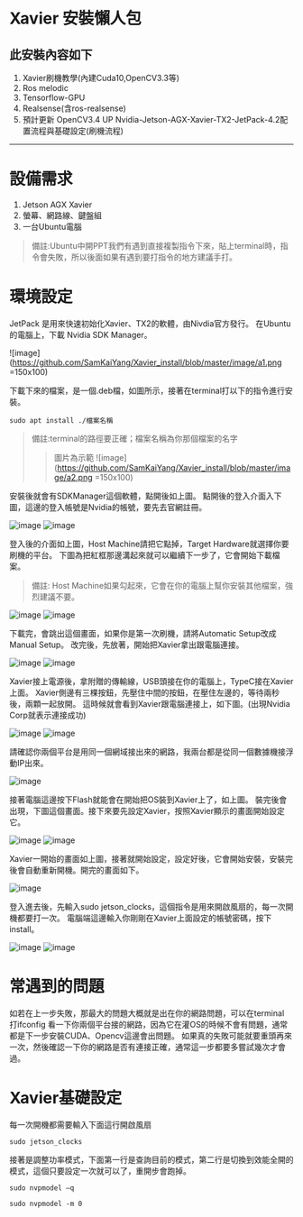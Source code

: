 Xavier 安裝懶人包
==================

此安裝內容如下
----
1. Xavier刷機教學(內建Cuda10,OpenCV3.3等)
2. Ros melodic
3. Tensorflow-GPU
4. Realsense(含ros-realsense)
5. 預計更新 OpenCV3.4 UP
Nvidia-Jetson-AGX-Xavier-TX2-JetPack-4.2配置流程與基礎設定(刷機流程)
----
# 設備需求
1. Jetson AGX Xavier
2. 螢幕、網路線、鍵盤組
3. 一台Ubuntu電腦
>備註:Ubuntu中開PPT我們有遇到直接複製指令下來，貼上terminal時，指令會失敗，所以後面如果有遇到要打指令的地方建議手打。

# 環境設定
		
JetPack 是用來快速初始化Xavier、TX2的軟體，由Nivdia官方發行。
在Ubuntu的電腦上，下載 Nvidia SDK Manager。

![image](https://github.com/SamKaiYang/Xavier_install/blob/master/image/a1.png =150x100)
		
下載下來的檔案，是一個.deb檔，如圖所示，接著在terminal打以下的指令進行安裝。

`sudo apt install ./檔案名稱`

>備註:terminal的路徑要正確；檔案名稱為你那個檔案的名字
>>圖片為示範
![image](https://github.com/SamKaiYang/Xavier_install/blob/master/image/a2.png =150x100)

安裝後就會有SDKManager這個軟體，點開後如上圖。
點開後的登入介面入下圖，這邊的登入帳號是Nvidia的帳號，要先去官網註冊。

![image](https://github.com/SamKaiYang/Xavier_install/blob/master/image/a3.png)
![image](https://github.com/SamKaiYang/Xavier_install/blob/master/image/a4.png)

登入後的介面如上圖，Host Machine請把它點掉，Target Hardware就選擇你要刷機的平台。
下圖為把紅框那邊溝起來就可以繼續下一步了，它會開始下載檔案。
>備註: Host Machine如果勾起來，它會在你的電腦上幫你安裝其他檔案，強烈建議不要。

![image](https://github.com/SamKaiYang/Xavier_install/blob/master/image/a5.png)
![image](https://github.com/SamKaiYang/Xavier_install/blob/master/image/a6.png)

下載完，會跳出這個畫面，如果你是第一次刷機，請將Automatic Setup改成Manual Setup。
改完後，先放著，開始把Xavier拿出跟電腦連接。

![image](https://github.com/SamKaiYang/Xavier_install/blob/master/image/a7.png)
![image](https://github.com/SamKaiYang/Xavier_install/blob/master/image/a8.png)

Xavier接上電源後，拿附贈的傳輸線，USB頭接在你的電腦上，TypeC接在Xavier上面。
Xavier側邊有三棵按鈕，先壓住中間的按鈕，在壓住左邊的，等待兩秒後，兩顆一起放開。
這時候就會看到Xavier跟電腦連接上，如下圖。(出現Nvidia Corp就表示連接成功)

![image](https://github.com/SamKaiYang/Xavier_install/blob/master/image/a9.jpg)
![image](https://github.com/SamKaiYang/Xavier_install/blob/master/image/a10.png)

請確認你兩個平台是用同一個網域接出來的網路，我兩台都是從同一個數據機接浮動IP出來。

![image](https://github.com/SamKaiYang/Xavier_install/blob/master/image/a11.jpg)

接著電腦這邊按下Flash就能會在開始把OS裝到Xavier上了，如上圖。
裝完後會出現，下圖這個畫面。接下來要先設定Xavier，按照Xavier顯示的畫面開始設定它。

![image](https://github.com/SamKaiYang/Xavier_install/blob/master/image/a12.png)
![image](https://github.com/SamKaiYang/Xavier_install/blob/master/image/a13.png)

Xavier一開始的畫面如上圖，接著就開始設定，設定好後，它會開始安裝，安裝完後會自動重新開機。開完的畫面如下。

![image](https://github.com/SamKaiYang/Xavier_install/blob/master/image/a14.jpg)

登入進去後，先輸入sudo jetson_clocks，這個指令是用來開啟風扇的，每一次開機都要打一次。
電腦端這邊輸入你剛剛在Xavier上面設定的帳號密碼，按下install。

![image](https://github.com/SamKaiYang/Xavier_install/blob/master/image/a15.jpg)
![image](https://github.com/SamKaiYang/Xavier_install/blob/master/image/a16.png)

# 常遇到的問題
如若在上一步失敗，那最大的問題大概就是出在你的網路問題，可以在terminal 打ifconfig 看一下你兩個平台接的網路，因為它在灌OS的時候不會有問題，通常都是下一步安裝CUDA、Opencv這邊會出問題。
如果真的失敗可能就要重頭再來一次，然後確認一下你的網路是否有連接正確，通常這一步都要多嘗試幾次才會過。
# Xavier基礎設定
每一次開機都需要輸入下面這行開啟風扇

`sudo jetson_clocks`

接著是調整功率模式，下面第一行是查詢目前的模式，第二行是切換到效能全開的模式，這個只要設定一次就可以了，重開步會跑掉。

`sudo nvpmodel –q`

`sudo nvpmodel -m 0`
